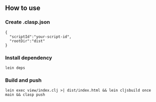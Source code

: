 ## How to use

### Create .clasp.json

```
{
  "scriptId":"your-script-id",
  "rootDir":"dist"
}
```

### Install dependency

``lein deps``

### Build and push

``lein exec view/index.clj >| dist/index.html && lein cljsbuild once main && clasp push``
